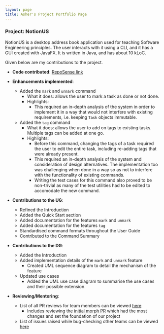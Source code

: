 ```yaml
---
layout: page
title: Asher's Project Portfolio Page
---
```


### Project: NotionUS

NotionUS is a desktop address book application used for teaching Software Engineering principles. The user interacts 
with it using a CLI, and it has a GUI created with JavaFX. It is written in Java, and has about 10 kLoC.

Given below are my contributions to the project.

* **Code contributed**: [RepoSense link](https://nus-cs2103-ay2223s1.github.io/tp-dashboard/?search=12-3&sort=groupTitle&sortWithin=title&timeframe=commit&mergegroup=&groupSelect=groupByRepos&breakdown=true&checkedFileTypes=docs~functional-code~test-code~other&since=2022-09-16&tabOpen=true&tabType=authorship&tabAuthor=doimoiboi&tabRepo=AY2223S1-CS2103T-F12-3%2Ftp%5Bmaster%5D&authorshipIsMergeGroup=false&authorshipFileTypes=docs~functional-code~test-code&authorshipIsBinaryFileTypeChecked=false&authorshipIsIgnoredFilesChecked=false)

* **Enhancements implemented**:
  * Added the `mark` and `unmark` command
    * What it does: allows the user to mark a task as done or not done.
    * Highlights:
      * This required an in-depth analysis of the system in order to implement it in a way that would not interfere with existing requirements, i.e. keeping `Task` objects immutable.
  * Added the `tag` command
    * What it does: allows the user to add on tags to existing tasks. Multiple tags can be added at one go.
    * Highlights:
      * Before this command, changing the tags of a task required the user to edit the entire task, including re-adding tags that were already present.
      * This required an in-depth analysis of the system and consideration of design alternatives. The implementation too was challenging when done in a way so as not to interfere with the functionality of existing commands.
      * Writing the test cases for this command also proved to be non-trivial as many of the test utilities had to be edited to accomodate the new command.

* **Contributions to the UG**:
  * Refined the Introduction
  * Added the Quick Start section
  * Added documentation for the features `mark` and `unmark`
  * Added documentation for the features `tag`
  * Standardised command formats throughout the User Guide
  * Contributed to the Command Summary

* **Contributions to the DG**:
  * Added the Introduction
  * Added implementation details of the `mark` and `unmark` feature 
    * Created UML sequence diagram to detail the mechanism of the feature
  * Updated use cases
    * Added the UML use case diagram to summarise the use cases and their possible extension.

* **Reviewing/Mentoring**:
  * List of all PR reviews for team members can be viewed [here](https://github.com/AY2223S1-CS2103T-F12-3/tp/pulls?q=is%3Apr+is%3Aclosed+reviewed-by%3Adoimoiboi+)
    * Includes reviewing the [initial morph PR](https://github.com/AY2223S1-CS2103T-F12-3/tp/pull/37) which had the most changes and set the foundation of our project
  * List of issues raised while bug-checking other teams can be viewed [here](https://github.com/doimoiboi/ped/issues)
